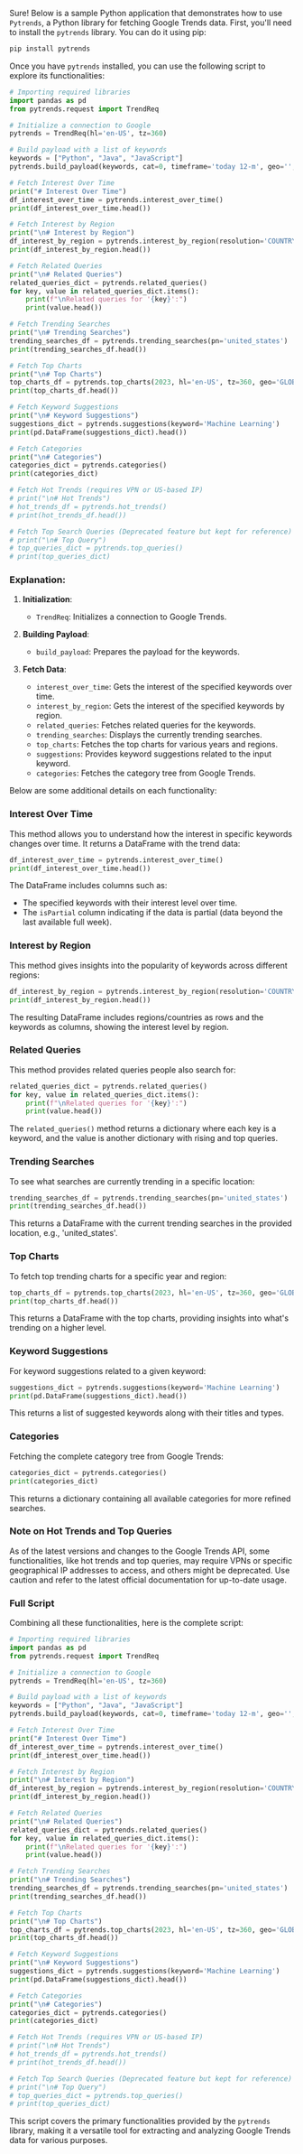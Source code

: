 Sure! Below is a sample Python application that demonstrates how to use `Pytrends`, a Python library for fetching Google Trends data. First, you'll need to install the `pytrends` library. You can do it using pip:

```bash
pip install pytrends
```

Once you have `pytrends` installed, you can use the following script to explore its functionalities:

```python
# Importing required libraries
import pandas as pd
from pytrends.request import TrendReq

# Initialize a connection to Google
pytrends = TrendReq(hl='en-US', tz=360)

# Build payload with a list of keywords
keywords = ["Python", "Java", "JavaScript"]
pytrends.build_payload(keywords, cat=0, timeframe='today 12-m', geo='', gprop='')

# Fetch Interest Over Time
print("# Interest Over Time")
df_interest_over_time = pytrends.interest_over_time()
print(df_interest_over_time.head())

# Fetch Interest by Region
print("\n# Interest by Region")
df_interest_by_region = pytrends.interest_by_region(resolution='COUNTRY', inc_low_vol=True, inc_geo_code=False)
print(df_interest_by_region.head())

# Fetch Related Queries
print("\n# Related Queries")
related_queries_dict = pytrends.related_queries()
for key, value in related_queries_dict.items():
    print(f"\nRelated queries for '{key}':")
    print(value.head())

# Fetch Trending Searches
print("\n# Trending Searches")
trending_searches_df = pytrends.trending_searches(pn='united_states')
print(trending_searches_df.head())

# Fetch Top Charts
print("\n# Top Charts")
top_charts_df = pytrends.top_charts(2023, hl='en-US', tz=360, geo='GLOBAL')
print(top_charts_df.head())

# Fetch Keyword Suggestions
print("\n# Keyword Suggestions")
suggestions_dict = pytrends.suggestions(keyword='Machine Learning')
print(pd.DataFrame(suggestions_dict).head())

# Fetch Categories
print("\n# Categories")
categories_dict = pytrends.categories()
print(categories_dict)

# Fetch Hot Trends (requires VPN or US-based IP)
# print("\n# Hot Trends")
# hot_trends_df = pytrends.hot_trends()
# print(hot_trends_df.head())

# Fetch Top Search Queries (Deprecated feature but kept for reference)
# print("\n# Top Query")
# top_queries_dict = pytrends.top_queries()
# print(top_queries_dict)
```

### Explanation:

1. **Initialization**: 
    - `TrendReq`: Initializes a connection to Google Trends.

2. **Building Payload**:
    - `build_payload`: Prepares the payload for the keywords.

3. **Fetch Data**:
    - `interest_over_time`: Gets the interest of the specified keywords over time.
    - `interest_by_region`: Gets the interest of the specified keywords by region.
    - `related_queries`: Fetches related queries for the keywords.
    - `trending_searches`: Displays the currently trending searches.
    - `top_charts`: Fetches the top charts for various years and regions. 
    - `suggestions`: Provides keyword suggestions related to the input keyword.
    - `categories`: Fetches the category tree from Google Trends.

Below are some additional details on each functionality:

### Interest Over Time

This method allows you to understand how the interest in specific keywords changes over time. It returns a DataFrame with the trend data:

```python
df_interest_over_time = pytrends.interest_over_time()
print(df_interest_over_time.head())
```

The DataFrame includes columns such as:
- The specified keywords with their interest level over time.
- The `isPartial` column indicating if the data is partial (data beyond the last available full week).

### Interest by Region

This method gives insights into the popularity of keywords across different regions:

```python
df_interest_by_region = pytrends.interest_by_region(resolution='COUNTRY', inc_low_vol=True, inc_geo_code=False)
print(df_interest_by_region.head())
```

The resulting DataFrame includes regions/countries as rows and the keywords as columns, showing the interest level by region.

### Related Queries

This method provides related queries people also search for:

```python
related_queries_dict = pytrends.related_queries()
for key, value in related_queries_dict.items():
    print(f"\nRelated queries for '{key}':")
    print(value.head())
```

The `related_queries()` method returns a dictionary where each key is a keyword, and the value is another dictionary with rising and top queries.

### Trending Searches

To see what searches are currently trending in a specific location:

```python
trending_searches_df = pytrends.trending_searches(pn='united_states')
print(trending_searches_df.head())
```

This returns a DataFrame with the current trending searches in the provided location, e.g., 'united_states'.

### Top Charts

To fetch top trending charts for a specific year and region:

```python
top_charts_df = pytrends.top_charts(2023, hl='en-US', tz=360, geo='GLOBAL')
print(top_charts_df.head())
```

This returns a DataFrame with the top charts, providing insights into what's trending on a higher level.

### Keyword Suggestions

For keyword suggestions related to a given keyword:

```python
suggestions_dict = pytrends.suggestions(keyword='Machine Learning')
print(pd.DataFrame(suggestions_dict).head())
```

This returns a list of suggested keywords along with their titles and types.

### Categories

Fetching the complete category tree from Google Trends:

```python
categories_dict = pytrends.categories()
print(categories_dict)
```

This returns a dictionary containing all available categories for more refined searches.

### Note on Hot Trends and Top Queries

As of the latest versions and changes to the Google Trends API, some functionalities, like hot trends and top queries, may require VPNs or specific geographical IP addresses to access, and others might be deprecated. Use caution and refer to the latest official documentation for up-to-date usage.

### Full Script

Combining all these functionalities, here is the complete script:

```python
# Importing required libraries
import pandas as pd
from pytrends.request import TrendReq

# Initialize a connection to Google
pytrends = TrendReq(hl='en-US', tz=360)

# Build payload with a list of keywords
keywords = ["Python", "Java", "JavaScript"]
pytrends.build_payload(keywords, cat=0, timeframe='today 12-m', geo='', gprop='')

# Fetch Interest Over Time
print("# Interest Over Time")
df_interest_over_time = pytrends.interest_over_time()
print(df_interest_over_time.head())

# Fetch Interest by Region
print("\n# Interest by Region")
df_interest_by_region = pytrends.interest_by_region(resolution='COUNTRY', inc_low_vol=True, inc_geo_code=False)
print(df_interest_by_region.head())

# Fetch Related Queries
print("\n# Related Queries")
related_queries_dict = pytrends.related_queries()
for key, value in related_queries_dict.items():
    print(f"\nRelated queries for '{key}':")
    print(value.head())

# Fetch Trending Searches
print("\n# Trending Searches")
trending_searches_df = pytrends.trending_searches(pn='united_states')
print(trending_searches_df.head())

# Fetch Top Charts
print("\n# Top Charts")
top_charts_df = pytrends.top_charts(2023, hl='en-US', tz=360, geo='GLOBAL')
print(top_charts_df.head())

# Fetch Keyword Suggestions
print("\n# Keyword Suggestions")
suggestions_dict = pytrends.suggestions(keyword='Machine Learning')
print(pd.DataFrame(suggestions_dict).head())

# Fetch Categories
print("\n# Categories")
categories_dict = pytrends.categories()
print(categories_dict)

# Fetch Hot Trends (requires VPN or US-based IP)
# print("\n# Hot Trends")
# hot_trends_df = pytrends.hot_trends()
# print(hot_trends_df.head())

# Fetch Top Search Queries (Deprecated feature but kept for reference)
# print("\n# Top Query")
# top_queries_dict = pytrends.top_queries()
# print(top_queries_dict)
```

This script covers the primary functionalities provided by the `pytrends` library, making it a versatile tool for extracting and analyzing Google Trends data for various purposes.